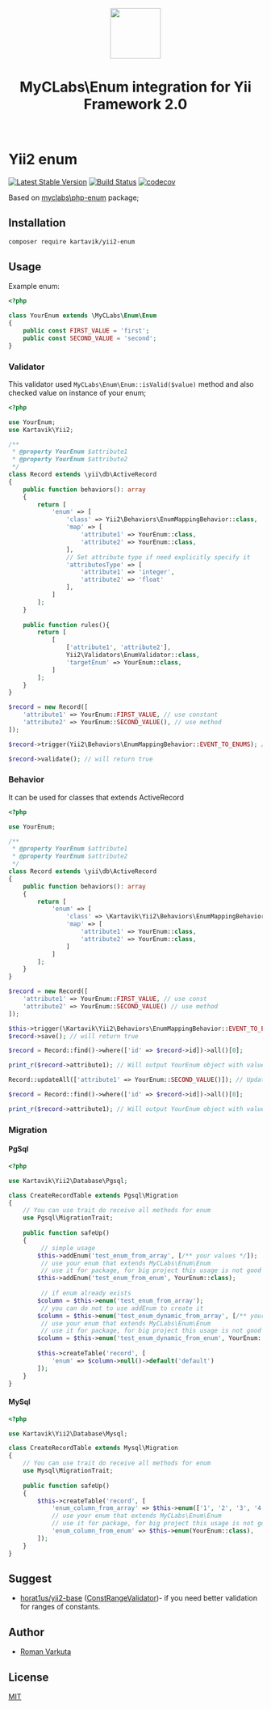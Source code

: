 
<p align="center">
    <a href="https://github.com/yiisoft" target="_blank">
        <img src="https://avatars0.githubusercontent.com/u/993323" height="100px">
    </a>
    <h1 align="center">MyCLabs\Enum integration for Yii Framework 2.0</h1>
    <br>
</p>

# Yii2 enum

[![Latest Stable Version](https://poser.pugx.org/kartavik/yii2-enum/v/stable?format=flat)](https://packagist.org/packages/kartavik/yii2-enum)
[![Build Status](https://travis-ci.com/KartaviK/yii2-enum.svg?branch=master)](https://travis-ci.com/KartaviK/yii2-enum)
[![codecov](https://codecov.io/gh/KartaviK/yii2-enum/branch/master/graph/badge.svg)](https://codecov.io/gh/KartaviK/yii2-enum)

Based on [myclabs\php-enum](https://github.com/myclabs/php-enum) package;

## Installation

```bash
composer require kartavik/yii2-enum
```

## Usage

Example enum:

```php
<?php

class YourEnum extends \MyCLabs\Enum\Enum
{
    public const FIRST_VALUE = 'first';
    public const SECOND_VALUE = 'second';
}
```

### Validator

This validator used `MyCLabs\Enum\Enum::isValid($value)` method and also checked value on instance of your enum;

```php
<?php

use YourEnum;
use Kartavik\Yii2;

/**
 * @property YourEnum $attribute1
 * @property YourEnum $attribute2
 */
class Record extends \yii\db\ActiveRecord
{
    public function behaviors(): array
    {
        return [
            'enum' => [
                'class' => Yii2\Behaviors\EnumMappingBehavior::class,
                'map' => [
                    'attribute1' => YourEnum::class,
                    'attribute2' => YourEnum::class,
                ],
                // Set attribute type if need explicitly specify it
                'attributesType' => [
                    'attribute1' => 'integer',
                    'attribute2' => 'float'
                ],
            ]
        ];
    }
    
    public function rules(){
        return [
            [
                ['attribute1', 'attribute2'],
                Yii2\Validators\EnumValidator::class,
                'targetEnum' => YourEnum::class,
            ]
        ];
    }
}

$record = new Record([
    'attribute1' => YourEnum::FIRST_VALUE, // use constant
    'attribute2' => YourEnum::SECOND_VALUE(), // use method
]);

$record->trigger(Yii2\Behaviors\EnumMappingBehavior::EVENT_TO_ENUMS); // trigger if you put values not instance of Enum

$record->validate(); // will return true
```

### Behavior

It can be used for classes that extends ActiveRecord

```php
<?php

use YourEnum;

/**
 * @property YourEnum $attribute1
 * @property YourEnum $attribute2
 */
class Record extends \yii\db\ActiveRecord
{
    public function behaviors(): array
    {
        return [
            'enum' => [
                'class' => \Kartavik\Yii2\Behaviors\EnumMappingBehavior::class,
                'map' => [
                    'attribute1' => YourEnum::class,
                    'attribute2' => YourEnum::class,
                ]
            ]
        ];
    }
}

$record = new Record([
    'attribute1' => YourEnum::FIRST_VALUE, // use const
    'attribute2' => YourEnum::SECOND_VALUE() // use method
]);

$this->trigger(\Kartavik\Yii2\Behaviors\EnumMappingBehavior::EVENT_TO_ENUMS);
$record->save(); // will return true

$record = Record::find()->where(['id' => $record->id])->all()[0];

print_r($record->attribute1); // Will output YourEnum object with value `first`

Record::updateAll(['attribute1' => YourEnum::SECOND_VALUE()]); // Updating records with new enum

$record = Record::find()->where(['id' => $record->id])->all()[0];

print_r($record->attribute1); // Will output YourEnum object with value `second`
```

### Migration

#### PgSql

```php
<?php

use Kartavik\Yii2\Database\Pgsql;

class CreateRecordTable extends Pgsql\Migration
{
    // You can use trait do receive all methods for enum
    use Pgsql\MigrationTrait;
    
    public function safeUp()
    {
         // simple usage
        $this->addEnum('test_enum_from_array', [/** your values */]);
         // use your enum that extends MyCLabs\Enum\Enum
         // use it for package, for big project this usage is not good practice
        $this->addEnum('test_enum_from_enum', YourEnum::class);
        
         // if enum already exists
        $column = $this->enum('test_enum_from_array');
         // you can do not to use addEnum to create it
        $column = $this->enum('test_enum_dynamic_from_array', [/** your values */]);
         // use your enum that extends MyCLabs\Enum\Enum
         // use it for package, for big project this usage is not good practice
        $column = $this->enum('test_enum_dynamic_from_enum', YourEnum::class);
        
        $this->createTable('record', [
            'enum' => $column->null()->default('default')
        ]);
    }
}
```

#### MySql

```php
<?php

use Kartavik\Yii2\Database\Mysql;

class CreateRecordTable extends Mysql\Migration
{
    // You can use trait do receive all methods for enum
    use Mysql\MigrationTrait;
    
    public function safeUp()
    {
        $this->createTable('record', [
            'enum_column_from_array' => $this->enum(['1', '2', '3', '4']),
            // use your enum that extends MyCLabs\Enum\Enum
            // use it for package, for big project this usage is not good practice
            'enum_column_from_enum' => $this->enum(YourEnum::class),
        ]);
    }
}
```

## Suggest
- [horat1us/yii2-base](https://github.com/Horat1us/yii2-base)
 ([ConstRangeValidator](https://github.com/Horat1us/yii2-base/blob/master/src/Validators/ConstRangeValidator.php))- 
 if you need better validation for ranges of constants.

## Author
- [Roman Varkuta](mailto:roman.varkuta@gmail.com)

## License
[MIT](./LICENSE)
